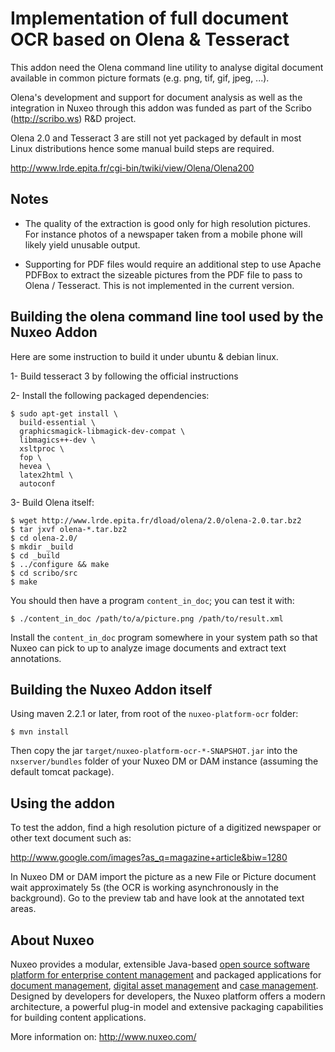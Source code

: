 # Implementation of full document OCR based on Olena & Tesseract

This addon need the Olena command line utility to analyse digital document
available in common picture formats (e.g. png, tif, gif, jpeg, ...).

Olena's development and support for document analysis as well as the
integration in Nuxeo through this addon was funded as part of the
Scribo (http://scribo.ws) R&D project.

Olena 2.0 and Tesseract 3 are still not yet packaged by default in most
Linux distributions hence some manual build steps are required.

  <http://www.lrde.epita.fr/cgi-bin/twiki/view/Olena/Olena200>

## Notes

* The quality of the extraction is good only for high resolution
  pictures. For instance photos of a newspaper taken from a mobile
  phone will likely yield unusable output.

* Supporting for PDF files would require an additional step to use
  Apache PDFBox to extract the sizeable pictures from the PDF file to
  pass to Olena / Tesseract. This is not implemented in the current
  version.

## Building the olena command line tool used by the Nuxeo Addon

Here are some instruction to build it under ubuntu & debian linux.

1- Build tesseract 3 by following the official instructions

2- Install the following packaged dependencies:

    $ sudo apt-get install \
      build-essential \
      graphicsmagick-libmagick-dev-compat \
      libmagics++-dev \
      xsltproc \
      fop \
      hevea \
      latex2html \
      autoconf

3- Build Olena itself:

    $ wget http://www.lrde.epita.fr/dload/olena/2.0/olena-2.0.tar.bz2
    $ tar jxvf olena-*.tar.bz2
    $ cd olena-2.0/
    $ mkdir _build
    $ cd _build
    $ ../configure && make
    $ cd scribo/src
    $ make

You should then have a program `content_in_doc`; you can test it with:

    $ ./content_in_doc /path/to/a/picture.png /path/to/result.xml

Install the `content_in_doc` program somewhere in your system path so
that Nuxeo can pick to up to analyze image documents and extract text
annotations.


## Building the Nuxeo Addon itself

Using maven 2.2.1 or later, from root of the `nuxeo-platform-ocr` folder:

    $ mvn install

Then copy the jar `target/nuxeo-platform-ocr-*-SNAPSHOT.jar` into the
`nxserver/bundles` folder of your Nuxeo DM or DAM instance (assuming the default
tomcat package).

## Using the addon

To test the addon, find a high resolution picture of a digitized newspaper or
other text document such as:

  <http://www.google.com/images?as_q=magazine+article&biw=1280>

In Nuxeo DM or DAM import the picture as a new File or Picture
document wait approximately 5s (the OCR is working asynchronously in
the background). Go to the preview tab and have look at the annotated
text areas.

## About Nuxeo

Nuxeo provides a modular, extensible Java-based
[open source software platform for enterprise content
management](http://www.nuxeo.com/en/products/ep)
and packaged applications for [document
management](http://www.nuxeo.com/en/products/document-management),
[digital asset management](http://www.nuxeo.com/en/products/dam) and [case
management](http://www.nuxeo.com/en/products/case-management). Designed
by developers for developers, the Nuxeo platform offers a modern
architecture, a powerful plug-in model and extensive packaging
capabilities for building content applications.

More information on: <http://www.nuxeo.com/>
